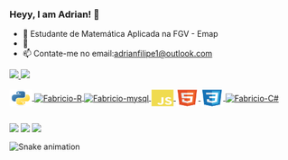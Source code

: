 ### Heyy, I am Adrian! 🤙

- 🔭 Estudante de Matemática Aplicada na FGV - Emap 
- 🌱 
- 📫 Contate-me no email:adrianfilipe1@outlook.com

<div style="display: inline_block">
  <a href="https://github.com/FabricioVenturim">
  <img height="165em" src="https://github-readme-stats.vercel.app/api?username=FabricioVenturim&show_icons=true&theme=dracula&include_all_commits=true&count_private=true"/>
  <img height="165em" src="https://github-readme-stats.vercel.app/api/top-langs/?username=FabricioVenturim&layout=compact&langs_count=7&theme=dracula"/>
</div>
  
<div style="display: inline_block"><br>
  <img align="center" alt="Fabricio-Python" height="30" width="40" src="https://raw.githubusercontent.com/devicons/devicon/master/icons/python/python-original.svg">
  <img align="center" alt="Fabricio-R" height="30" width="40" src="https://cdn.jsdelivr.net/gh/devicons/devicon/icons/r/r-original.svg" />
  <img align="center" alt="Fabricio-mysql" height="30" width="40" src="https://cdn.jsdelivr.net/gh/devicons/devicon/icons/mysql/mysql-original.svg" />
  <img align="center" alt="Fabricio-Js" height="30" width="40" src="https://raw.githubusercontent.com/devicons/devicon/master/icons/javascript/javascript-plain.svg">
  <img align="center" alt="Fabricio-HTML" height="30" width="40" src="https://raw.githubusercontent.com/devicons/devicon/master/icons/html5/html5-original.svg">
  <img align="center" alt="Fabricio-CSS" height="30" width="40" src="https://raw.githubusercontent.com/devicons/devicon/master/icons/css3/css3-original.svg">
  <img align="center" alt="Fabricio-C#" height="30" width="40" src="https://icongr.am/devicon/cplusplus-original.svg?size=128&color=312b2b">


##

<div> 
  <a href="https://www.instagram.com/fabricioventurim/" target="_blank"><img src="https://img.shields.io/badge/-Instagram-%23E4405F?style=for-the-badge&logo=instagram&logoColor=white" target="_blank"></a>
  <a href = "mailto:fabriciodalviventurim@gmail.com"><img src="https://img.shields.io/badge/-Gmail-%23333?style=for-the-badge&logo=gmail&logoColor=white" target="_blank"></a>
  <a href="https://www.linkedin.com/in/fabr%C3%ADcio-dalvi-venturim-7731a4201/" target="_blank"><img src="https://img.shields.io/badge/-LinkedIn-%230077B5?style=for-the-badge&logo=linkedin&logoColor=white" target="_blank"></a> 
 
![Snake animation](https://github.com/FabricioVenturim/FabricioVenturim/blob/output/github-contribution-grid-snake.svg)
 
</div>
